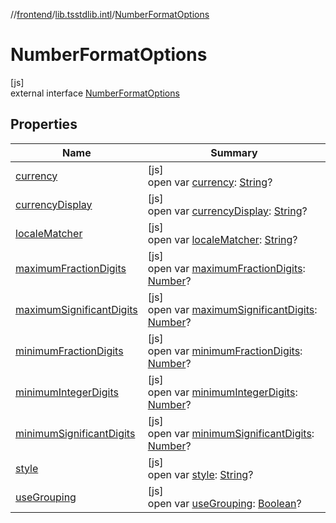 //[frontend](../../../index.md)/[lib.tsstdlib.intl](../index.md)/[NumberFormatOptions](index.md)

# NumberFormatOptions

[js]\
external interface [NumberFormatOptions](index.md)

## Properties

| Name | Summary |
|---|---|
| [currency](currency.md) | [js]<br>open var [currency](currency.md): [String](https://kotlinlang.org/api/latest/jvm/stdlib/kotlin/-string/index.html)? |
| [currencyDisplay](currency-display.md) | [js]<br>open var [currencyDisplay](currency-display.md): [String](https://kotlinlang.org/api/latest/jvm/stdlib/kotlin/-string/index.html)? |
| [localeMatcher](locale-matcher.md) | [js]<br>open var [localeMatcher](locale-matcher.md): [String](https://kotlinlang.org/api/latest/jvm/stdlib/kotlin/-string/index.html)? |
| [maximumFractionDigits](maximum-fraction-digits.md) | [js]<br>open var [maximumFractionDigits](maximum-fraction-digits.md): [Number](https://kotlinlang.org/api/latest/jvm/stdlib/kotlin/-number/index.html)? |
| [maximumSignificantDigits](maximum-significant-digits.md) | [js]<br>open var [maximumSignificantDigits](maximum-significant-digits.md): [Number](https://kotlinlang.org/api/latest/jvm/stdlib/kotlin/-number/index.html)? |
| [minimumFractionDigits](minimum-fraction-digits.md) | [js]<br>open var [minimumFractionDigits](minimum-fraction-digits.md): [Number](https://kotlinlang.org/api/latest/jvm/stdlib/kotlin/-number/index.html)? |
| [minimumIntegerDigits](minimum-integer-digits.md) | [js]<br>open var [minimumIntegerDigits](minimum-integer-digits.md): [Number](https://kotlinlang.org/api/latest/jvm/stdlib/kotlin/-number/index.html)? |
| [minimumSignificantDigits](minimum-significant-digits.md) | [js]<br>open var [minimumSignificantDigits](minimum-significant-digits.md): [Number](https://kotlinlang.org/api/latest/jvm/stdlib/kotlin/-number/index.html)? |
| [style](style.md) | [js]<br>open var [style](style.md): [String](https://kotlinlang.org/api/latest/jvm/stdlib/kotlin/-string/index.html)? |
| [useGrouping](use-grouping.md) | [js]<br>open var [useGrouping](use-grouping.md): [Boolean](https://kotlinlang.org/api/latest/jvm/stdlib/kotlin/-boolean/index.html)? |
